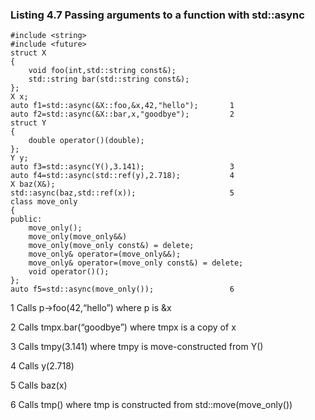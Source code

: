 ### Listing 4.7 Passing arguments to a function with std::async
```
#include <string>
#include <future>
struct X
{
    void foo(int,std::string const&);
    std::string bar(std::string const&);
};
X x;
auto f1=std::async(&X::foo,&x,42,"hello");       1
auto f2=std::async(&X::bar,x,"goodbye");         2
struct Y
{
    double operator()(double);
};
Y y;
auto f3=std::async(Y(),3.141);                   3
auto f4=std::async(std::ref(y),2.718);           4
X baz(X&);
std::async(baz,std::ref(x));                     5
class move_only
{
public:
    move_only();
    move_only(move_only&&)
    move_only(move_only const&) = delete;
    move_only& operator=(move_only&&);
    move_only& operator=(move_only const&) = delete;
    void operator()();
};
auto f5=std::async(move_only());                 6
```
1 Calls p->foo(42,“hello”) where p is &x

2 Calls tmpx.bar(“goodbye”) where tmpx is a copy of x

3 Calls tmpy(3.141) where tmpy is move-constructed from Y()

4 Calls y(2.718)

5 Calls baz(x)

6 Calls tmp() where tmp is constructed from std::move(move_only())

